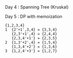 
Day 4 : Spanning Tree (Kruskal)


Day 5 : DP with memoization

```
{1,2,3,4}
1  {2'+1',3,4} = {3,3,4}
   {2,3'+1',4} = {2,4,4}
   {2,3,4'+1'} = {2,3,5}
2  {1,3'+2',4} = {1,5,4}
   {1,3,4'+2'} = {1,3,6}
3  {1,2,4'+3'} = {1,2,7}
```  
  
  

